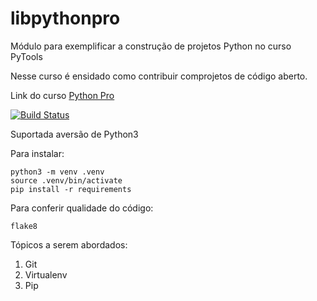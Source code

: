 # libpythonpro
Módulo para exemplificar a construção de projetos Python no curso PyTools

Nesse curso é ensidado como contribuir comprojetos de código aberto.

Link do curso [Python Pro](https://pythonpro.com.br/)

[![Build Status](https://travis-ci.com/eduardobazler/libpythonpro.svg?branch=main)](https://travis-ci.com/eduardobazler/libpythonpro)

Suportada aversão de Python3

Para instalar: 

```console
python3 -m venv .venv
source .venv/bin/activate
pip install -r requirements
```
Para conferir qualidade do código:

```console
flake8
```

Tópicos a serem abordados:
 1. Git
 2. Virtualenv
 3. Pip
 